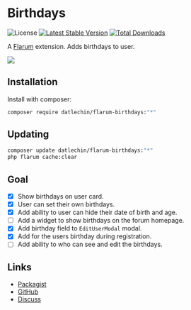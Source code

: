# Birthdays

![License](https://img.shields.io/badge/license-MIT-blue.svg) [![Latest Stable Version](https://img.shields.io/packagist/v/datlechin/flarum-birthdays.svg)](https://packagist.org/packages/datlechin/flarum-birthdays) [![Total Downloads](https://img.shields.io/packagist/dt/datlechin/flarum-birthdays.svg)](https://packagist.org/packages/datlechin/flarum-birthdays)

A [Flarum](http://flarum.org) extension. Adds birthdays to user.

![](https://i.imgur.com/jfkTnp2.png)

## Installation

Install with composer:

```sh
composer require datlechin/flarum-birthdays:"*"
```

## Updating

```sh
composer update datlechin/flarum-birthdays:"*"
php flarum cache:clear
```

## Goal

- [x] Show birthdays on user card.
- [x] User can set their own birthdays.
- [x] Add ability to user can hide their date of birth and age.
- [ ] Add a widget to show birthdays on the forum homepage.
- [x] Add birthday field to `EditUserModal` modal.
- [x] Add for the users birthday during registration.
- [ ] Add ability to who can see and edit the birthdays.

## Links

- [Packagist](https://packagist.org/packages/datlechin/flarum-birthdays)
- [GitHub](https://github.com/datlechin/flarum-birthdays)
- [Discuss](https://discuss.flarum.org/d/29793)

